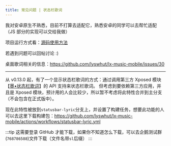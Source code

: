 ```yaml
---
title: 常见问题 | 状态栏歌词
---
```


我对安卓原生不熟悉，目前不打算去适配它，熟悉安卓的同学可以去帮忙适配（JS 部分的实现可以交给我做）

项目运行方式看：[源码使用方法](/mobile/use-source-code)

若遇到问题可以回帖讨论 :)

桌面歌词相关的信息：<https://github.com/lyswhut/lx-music-mobile/issues/30>

---

从 v0.13.0 起，有了一个显示状态栏歌词的方式：通过调用第三方 Xposed 模块【[墨•状态栏歌词](https://github.com/Block-Network/StatusBarLyric)】的 API 支持来状态栏歌词。
但考虑到要依赖第三方应用，并且是 Xposed 模块，预计用的人会比较少，所以暂不考虑将此特性合并到主分支（不会包含在正式版中）。

现在此特性被放到`statusbar-lyric`分支上，并设置了构建任务，想要此功能的人可以去这里下载构建包：<https://github.com/lyswhut/lx-music-mobile/actions/workflows/statusbar-lyric.yml>

:::tip
这需要登录 GitHub 才能下载，如果你不知道怎么下载，可以去企鹅测试群(`768786588`)文件下载（文件名带`sl`后缀）
:::
